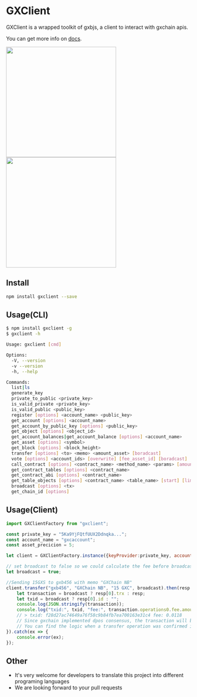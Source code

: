 # GXClient
GXClient is a wrapped toolkit of gxbjs, a client to interact with gxchain apis.

You can get more info on [docs](https://gxchain.github.io/gxclient-node).

<p>
    <a href="javascript:;">
        <img width="300px" src='https://raw.githubusercontent.com/gxchain/gxips/master/assets/images/task-gxclient.png'/>
    </a>
    <a href="javascript:;">
        <img width="300px" src='https://raw.githubusercontent.com/gxchain/gxips/master/assets/images/task-gxclient-en.png'/>
    </a>
</p>

## Install

``` bash
npm install gxclient --save
```

## Usage(CLI)

``` bash
$ npm install gxclient -g
$ gxclient -h
```

```bash
Usage: gxclient [cmd]

Options:
  -V, --version                                                                              output the version number
  -v --version                                                                               print gxclient version
  -h, --help                                                                                 output usage information

Commands:
  list|ls                                                                                    List all apis
  generate_key                                                                               Generate gxchain key pairs
  private_to_public <private_key>                                                            Export public key from private key
  is_valid_private <private_key>                                                             Check if private key is valid
  is_valid_public <public_key>                                                               Check if public key is valid
  register [options] <account_name> <public_key>                                             Register gxchain account
  get_account [options] <account_name>                                                       Get account information by account_name
  get_account_by_public_key [options] <public_key>                                           Get account information by account_name
  get_object [options] <object_id>                                                           Get object by object_id
  get_account_balances|get_account_balance [options] <account_name>                          Get account balances by account_name
  get_asset [options] <symbol>                                                               Get asset info by asset symbol
  get_block [options] <block_height>                                                         Get block by block height
  transfer [options] <to> <memo> <amount_asset> [boradcast]                                  Send a transfer transaction
  vote [options] <account_ids> [overwrite] [fee_asset_id] [boradcast]                        Vote for TrustNodes
  call_contract [options] <contract_name> <method_name> <params> [amount_asset] [boradcast]  Call smart contract method
  get_contract_tables [options] <contract_name>                                              Get contract table by contract_name
  get_contract_abi [options] <contract_name>                                                 Get contract abi by contract_name
  get_table_objects [options] <contract_name> <table_name> [start] [limit]                   Get table records by contract_name and table_name
  broadcast [options] <tx>                                                                   broadcast transaction
  get_chain_id [options]                                                                     get_chain_id
```

## Usage(Client)

```js
import GXClientFactory from "gxclient";

const private_key = "5Ka9YjFQtfUUX2Ddnqka...";
const account_name = "gxcaccount";
const asset_precicion = 5;

let client = GXClientFactory.instance({keyProvider:private_key, account:account_name,network:"wss://testnet.gxchain.org"});

// set broadcast to false so we could calculate the fee before broadcasting
let broadcast = true;

//Sending 15GXS to gxb456 with memo "GXChain NB"
client.transfer("gxb456", "GXChain NB", "15 GXC", broadcast).then(resp => {
    let transaction = broadcast ? resp[0].trx : resp;
    let txid = broadcast ? resp[0].id : "";
    console.log(JSON.stringify(transaction));
    console.log("txid:", txid, "fee:", transaction.operations0.fee.amount / Math.pow(10, asset_precicion));
    // > txid: f28d27ac74649a76f58c9b84fb7ea700163e31c4 fee: 0.0118
    // Since gxchain implemented dpos consensus, the transaction will be confirmed until the block becomes irreversible
    // You can find the logic when a transfer operation was confirmed in the example of detectTransaction
}).catch(ex => {
    console.error(ex);
});

```



## Other

- It's very welcome for developers to translate this project into different programing languages
- We are looking forward to your pull requests
